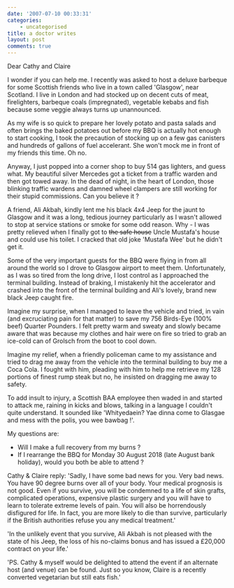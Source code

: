 ```yaml
---
date: '2007-07-10 00:33:31'
categories:
    - uncategorised
title: a doctor writes
layout: post
comments: true
---
```


Dear Cathy and Claire

I wonder if you can help me. I recently was asked to host a deluxe
barbeque for some Scottish friends who live in a town called 'Glasgow',
near Scotland. I live in London and had stocked up on decent cuts of
meat, firelighters, barbeque coals (impregnated), vegetable kebabs and
fish because some veggie always turns up unannounced.

As my wife is so quick to prepare her lovely potato and pasta salads and
often brings the baked potatoes out before my BBQ is actually hot enough
to start cooking, I took the precaution of stocking up on a few gas
canisters and hundreds of gallons of fuel accelerant. She won't mock me
in front of my friends this time. Oh no.

Anyway, I just popped into a corner shop to buy 514 gas lighters, and
guess what. My beautiful silver Mercedes got a ticket from a traffic
warden and then got towed away. In the dead of night, in the heart of
London, those blinking traffic wardens and damned wheel clampers are
still working for their stupid commissions. Can you believe it ?

A friend, Ali Akbah, kindly lent me his black 4x4 Jeep for the jaunt to
Glasgow and it was a long, tedious journey particularly as I wasn't
allowed to stop at service stations or smoke for some odd reason. Why -
I was pretty relieved when I finally got to ~~the safe house~~ Uncle
Mustafa's house and could use his toilet. I cracked that old joke
'Mustafa Wee' but he didn't get it.

Some of the very important guests for the BBQ were flying in from all
around the world so I drove to Glasgow airport to meet them.
Unfortunately, as I was so tired from the long drive, I lost control as
I approached the terminal building. Instead of braking, I mistakenly hit
the accelerator and crashed into the front of the terminal building and
Ali's lovely, brand new black Jeep caught fire.

Imagine my surprise, when I managed to leave the vehicle and tried, in
vain (and excruciating pain for that matter) to save my 756 Birds-Eye
(100% beef) Quarter Pounders. I felt pretty warm and sweaty and slowly
became aware that was because my clothes and hair were on fire so tried
to grab an ice-cold can of Grolsch from the boot to cool down.

Imagine my relief, when a friendly policeman came to my assistance and
tried to drag me away from the vehicle into the terminal building to buy
me a Coca Cola. I fought with him, pleading with him to help me retrieve
my 128 portions of finest rump steak but no, he insisted on dragging me
away to safety.

To add insult to injury, a Scottish BAA employee then waded in and
started to attack me, raining in kicks and blows, talking in a language
I couldn't quite understand. It sounded like 'Whityedaein? Yae dinna
come to Glasgae and mess with the polis, you wee bawbag !'.

My questions are:

-   Will I make a full recovery from my burns ?
-   If I rearrange the BBQ for Monday 30 August 2018 (late August bank
    holiday), would you both be able to attend ?

Cathy & Claire reply:
'Sadly, I have some bad news for you. Very bad news. You have 90 degree
burns over all of your body. Your medical prognosis is not good. Even if
you survive, you will be condemned to a life of skin grafts, complicated
operations, expensive plastic surgery and you will have to learn to
tolerate extreme levels of pain. You will also be horrendously
disfigured for life. In fact, you are more likely to die than survive,
particularly if the British authorities refuse you any medical
treatment.'

'In the unlikely event that you survive, Ali Akbah is not pleased with
the state of his Jeep, the loss of his no-claims bonus and has issued a
&pound;20,000 contract on your life.'

'PS. Cathy & myself would be delighted to attend the event if an
alternate host (and venue) can be found. Just so you know, Claire is a
recently converted vegetarian but still eats fish.'
